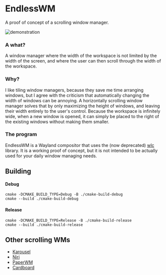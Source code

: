 # EndlessWM
A proof of concept of a scrolling window manager.

![demonstration](https://user-images.githubusercontent.com/22796326/114304454-811efa00-9ad3-11eb-914d-8c09dab338c3.gif)

### A what?
A window manager where the width of the workspace is not limited by the width of the screen, and where the user can then scroll through the width of the workspace.

### Why?
I like tiling window managers, because they save me time arranging windows, but I agree with the criticism that automatically changing the width of windows can be annoying.
A horizontally scrolling window manager solves that by only maximizing the height of windows, and leaving their width entirely to the user's control.
Because the workspace is infinitely wide, when a new window is opened, it can simply be placed to the right of the existing windows without making them smaller.

### The program
EndlessWM is a Wayland compositor that uses the (now deprecated) [wlc](https://github.com/Cloudef/wlc) library.
It is a working proof of concept, but it is not intended to be actually used for your daily window managing needs.

## Building

#### Debug
```
cmake -DCMAKE_BUILD_TYPE=Debug -B ./cmake-build-debug
cmake --build ./cmake-build-debug
```

#### Release
```
cmake -DCMAKE_BUILD_TYPE=Release -B ./cmake-build-release
cmake --build ./cmake-build-release
```

## Other scrolling WMs
- [Karousel](https://github.com/peterfajdiga/karousel)
- [Niri](https://github.com/YaLTeR/niri)
- [PaperWM](https://github.com/paperwm/PaperWM)
- [Cardboard](https://gitlab.com/cardboardwm/cardboard)
